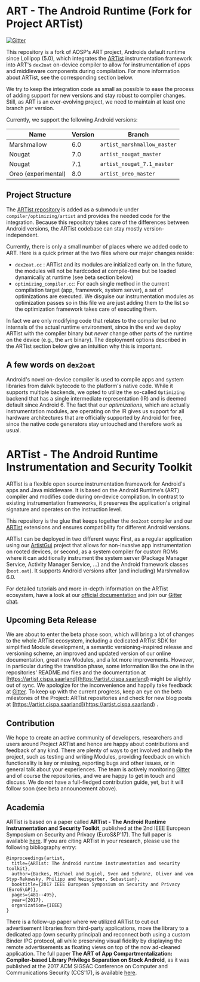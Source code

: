 # ART - The Android Runtime (Fork for Project ARTist)

[![Gitter](https://badges.gitter.im/Project-ARTist/meta.svg)](https://gitter.im/project-artist/Lobby?utm_source=badge&utm_medium=badge&utm_campaign=pr-badge&utm_content=body_badge)

This repository is a fork of AOSP's ART project, Androids default runtime since Lollipop (5.0), which integrates the [ARTist](https://github.com/Project-ARTist/ARTist) instrumentation framework into ART's ```dex2oat``` on-device compiler to allow for instrumentation of apps and middleware components during compilation. For more information about ARTist, see the corresponding section below. 

We try to keep the integration code as small as possible to ease the process of adding support for new versions and stay robust to compiler changes. Still, as ART is an ever-evolving project, we need to maintain at least one branch per version. 

Currently, we support the following Android versions:

|Name|Version|Branch|
|---|---|---|
|Marshmallow|6.0|```artist_marshmallow_master```|
|Nougat|7.0|```artist_nougat_master```|
|Nougat|7.1|```artist_nougat_7.1_master```|
|Oreo (experimental)|8.0|```artist_oreo_master```|


## Project Structure

The [ARTist repository](https://github.com/Project-ARTist/ARTist) is added as a submodule under ```compiler/optimizing/artist``` and provides the needed code for the integration. Because this repository takes care of the differences between Android versions, the ARTist codebase can stay mostly version-independent. 

Currently, there is only a small number of places where we added code to ART. Here is a quick primer at the two files where our major changes reside:

- ```dex2oat.cc``` : ARTist and its modules are initialized early on. In the future, the modules will not be hardcoded at compile-time but be loaded dynamically at runtime (see beta section below)
- ```optimizing_compiler.cc```: For each single method in the current compilation target (app, framework, system server), a set of optimizations are executed. We disguise our instrumentation modules as optimization passes so in this file we are just adding them to the list so the optimization framework takes care of executing them.

In fact we are only modifying code that relates to the compiler but *no* internals of the actual runtime environment, since in the end we deploy ARTist with the compiler binary but *never* change other parts of the runtime on the device (e.g., the ```art``` binary). The deployment options described in the ARTist section below give an intuition why this is important. 

## A few words on ```dex2oat```

Android's novel on-device compiler is used to compile apps and system libraries from dalvik bytecode to the platform's native code. While it supports multiple backends, we opted to utilize the so-called ```Optimizing``` backend that has a single intermediate representation (IR) and is  deemed default since Android 6. The fact that our *optimizations*, which are actually instrumentation modules, are operating on the IR gives us support for all hardware architectures that are officially supported by Android for free, since the native code generators stay untouched and therefore work as usual. 


# ARTist - The Android Runtime Instrumentation and Security Toolkit

ARTist is a flexible open source instrumentation framework for Android's apps and Java middleware. It is based on the Android Runtime’s (ART) compiler and modifies code during on-device compilation. In contrast to existing instrumentation frameworks, it preserves the application's original signature and operates on the instruction level. 

This repository is the glue that keeps together the ```dex2oat``` compiler and our [ARTist](https://github.com/Project-ARTist/ARTist) extensions and ensures compatibility for different Android versions. 

ARTist can be deployed in two different ways: First, as a regular application using our [ArtistGui](https://github.com/Project-ARTist/ArtistGui) project that allows for non-invasive app instrumentation on rooted devices, or second, as a system compiler for custom ROMs where it can additionally instrument the system server (Package Manager Service, Activity Manager Service, ...) and the Android framework classes (```boot.oat```). It supports Android versions after (and including) Marshmallow 6.0. 

For detailed tutorials and more in-depth information on the ARTist ecosystem, have a look at our [official documentation](https://artist.cispa.saarland) and join our [Gitter chat](https://gitter.im/project-artist/Lobby).

## Upcoming Beta Release

We are about to enter the beta phase soon, which will bring a lot of changes to the whole ARTist ecosystem, including a dedicated ARTist SDK for simplified Module development, a semantic versioning-inspired release and versioning scheme, an improved and updated version of our online documentation, great new Modules, and a lot more improvements. However, in particular during the transition phase, some information like the one in the repositories' README.md files and the documentation at [https://artist.cispa.saarland](https://artist.cispa.saarland) might be slightly out of sync. We apologize for the inconvenience and happily take feedback at [Gitter](https://gitter.im/project-artist/Lobby). To keep up with the current progress, keep an eye on the beta milestones of the Project: ARTist repositories and check for new blog posts at [https://artist.cispa.saarland](https://artist.cispa.saarland) . 

## Contribution

We hope to create an active community of developers, researchers and users around Project ARTist and hence are happy about contributions and feedback of any kind. There are plenty of ways to get involved and help the project, such as testing and writing Modules, providing feedback on which functionality is key or missing, reporting bugs and other issues, or in general talk about your experiences. The team is actively monitoring [Gitter](https://gitter.im/project-artist/) and of course the repositories, and we are happy to get in touch and discuss. We do not have a full-fledged contribution guide, yet, but it will follow soon (see beta announcement above). 

## Academia

ARTist is based on a paper called **ARTist - The Android Runtime Instrumentation and Security Toolkit**, published at the 2nd IEEE European Symposium on Security and Privacy (EuroS&P'17). The full paper is available [here](https://artist.cispa.saarland/res/papers/ARTist.pdf). If you are citing ARTist in your research, please use the following bibliography entry:

```
@inproceedings{artist,
  title={ARTist: The Android runtime instrumentation and security toolkit},
  author={Backes, Michael and Bugiel, Sven and Schranz, Oliver and von Styp-Rekowsky, Philipp and Weisgerber, Sebastian},
  booktitle={2017 IEEE European Symposium on Security and Privacy (EuroS\&P)},
  pages={481--495},
  year={2017},
  organization={IEEE}
}
```

There is a follow-up paper where we utilized ARTist to cut out advertisement libraries from third-party applications, move the library to a dedicated app (own security principal) and reconnect both using a custom Binder IPC protocol, all while preserving visual fidelity by displaying the remote advertisements as floating views on top of the now ad-cleaned application. The full paper **The ART of App Compartmentalization: Compiler-based Library Privilege Separation on Stock Android**, as it was published at the 2017 ACM SIGSAC Conference on Computer and Communications Security (CCS'17), is available [here](https://artist.cispa.saarland/res/papers/CompARTist.pdf).
